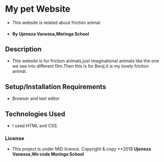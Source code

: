 # My pet Website
* This website is related about friction animal
* #### By **Ujeneza Vanessa,Moringa School**
## Description
* This website is for friction animals,just imaginational animals like the one we see into different film.Then this is for Benji,it is my lovely friction animal.
## Setup/Installation Requirements
* Browser and text editor
## Technologies Used
 * I used HTML and CSS.
### License
* This project is under MID licence.
Copyright & copy **2018 **Ujeneza Vanessa,We code Moringa School**
  